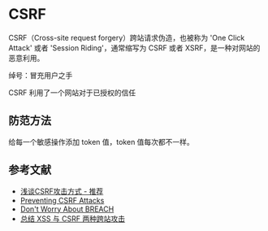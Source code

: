 # CSRF

CSRF（Cross-site request forgery）跨站请求伪造，也被称为 'One Click Attack' 或者 'Session Riding'，通常缩写为 CSRF 或者 XSRF，是一种对网站的恶意利用。

绰号：冒充用户之手

CSRF 利用了一个网站对于已授权的信任

## 防范方法

给每一个敏感操作添加 token 值，token 值每次都不一样。

## 参考文献

- [浅谈CSRF攻击方式 - 推荐](http://www.cnblogs.com/hyddd/archive/2009/04/09/1432744.html)
- [Preventing CSRF Attacks](http://blog.ircmaxell.com/2013/02/preventing-csrf-attacks.html)
- [Don't Worry About BREACH](http://blog.ircmaxell.com/2013/08/dont-worry-about-breach.html)
- [总结 XSS 与 CSRF 两种跨站攻击](https://blog.tonyseek.com/post/introduce-to-xss-and-csrf/)